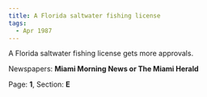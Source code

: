 ```yaml
---  
title: A Florida saltwater fishing license  
tags:  
  - Apr 1987  
---  
```

  
A Florida saltwater fishing license gets more approvals.  
  
Newspapers: **Miami Morning News or The Miami Herald**  
  
Page: **1**, Section: **E** 
